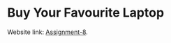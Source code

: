 # Buy Your Favourite Laptop

Website link: [Assignment-8](https://github.com/facebook/create-react-app).
